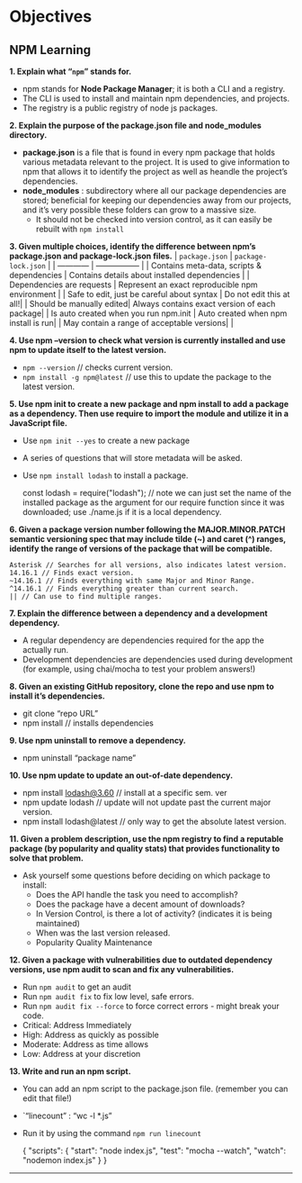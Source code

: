 **Objectives**
==============

**NPM Learning**
----------------

**1. Explain what “`npm`” stands for.**

-   npm stands for **Node Package Manager**; it is both a CLI and a registry.
-   The CLI is used to install and maintain npm dependencies, and projects.
-   The registry is a public registry of node js packages.

**2. Explain the purpose of the package.json file and node\_modules directory.**

-   **package.json** is a file that is found in every npm package that holds various metadata relevant to the project. It is used to give information to npm that allows it to identify the project as well as heandle the project’s dependencies.
-   **node\_modules** : subdirectory where all our package dependencies are stored; beneficial for keeping our dependencies away from our projects, and it’s very possible these folders can grow to a massive size.
    -   It should not be checked into version control, as it can easily be rebuilt with `npm install`

**3. Given multiple choices, identify the difference between npm’s package.json and package-lock.json files.** | `package.json` | `package-lock.json` | | ———— | —————– | | Contains meta-data, scripts & dependencies | Contains details about installed dependencies | | Dependencies are requests | Represent an exact reproducible npm environment | | Safe to edit, just be careful about syntax | Do not edit this at all!| | Should be manually edited| Always contains exact version of each package| | Is auto created when you run npm.init | Auto created when npm install is run| | May contain a range of acceptable versions| |

**4. Use npm –version to check what version is currently installed and use npm to update itself to the latest version.**

-   `npm --version` // checks current version.
-   `npm install -g npm@latest` // use this to update the package to the latest version.

**5. Use npm init to create a new package and npm install to add a package as a dependency. Then use require to import the module and utilize it in a JavaScript file.**

-   Use `npm init --yes` to create a new package
-   A series of questions that will store metadata will be asked.
-   Use `npm install lodash` to install a package.

    const lodash = require("lodash"); // note we can just set the name of the installed package as the argument for our require function since it was downloaded; use ./name.js if it is a local dependency.

**6. Given a package version number following the MAJOR.MINOR.PATCH semantic versioning spec that may include tilde (~) and caret (^) ranges, identify the range of versions of the package that will be compatible.**

    Asterisk // Searches for all versions, also indicates latest version.
    14.16.1 // Finds exact version.
    ~14.16.1 // Finds everything with same Major and Minor Range.
    ^14.16.1 // Finds everything greater than current search.
    || // Can use to find multiple ranges.

**7. Explain the difference between a dependency and a development dependency.**

-   A regular dependency are dependencies required for the app the actually run.
-   Development dependencies are dependencies used during development (for example, using chai/mocha to test your problem answers!)

**8. Given an existing GitHub repository, clone the repo and use npm to install it’s dependencies.**

-   git clone “repo URL”
-   npm install // installs dependencies

**9. Use npm uninstall to remove a dependency.**

-   npm uninstall “package name”

**10. Use npm update to update an out-of-date dependency.**

-   npm install lodash@3.60 // install at a specific sem. ver
-   npm update lodash // update will not update past the current major version.
-   npm install lodash@latest // only way to get the absolute latest version.

**11. Given a problem description, use the npm registry to find a reputable package (by popularity and quality stats) that provides functionality to solve that problem.**

-   Ask yourself some questions before deciding on which package to install:
    -   Does the API handle the task you need to accomplish?
    -   Does the package have a decent amount of downloads?
    -   In Version Control, is there a lot of activity? (indicates it is being maintained)
    -   When was the last version released.
    -   Popularity Quality Maintenance

**12. Given a package with vulnerabilities due to outdated dependency versions, use npm audit to scan and fix any vulnerabilities.**

-   Run `npm audit` to get an audit
-   Run `npm audit fix` to fix low level, safe errors.
-   Run `npm audit fix --force` to force correct errors - might break your code.
-   Critical: Address Immediately
-   High: Address as quickly as possible
-   Moderate: Address as time allows
-   Low: Address at your discretion

**13. Write and run an npm script.**

-   You can add an npm script to the package.json file. (remember you can edit that file!)
-   \`“linecount” : “wc -l \*.js”
-   Run it by using the command `npm run linecount`

    {
      "scripts": {
        "start": "node index.js",
        "test": "mocha --watch",
        "watch": "nodemon index.js"
      }
    }

------------------------------------------------------------------------
